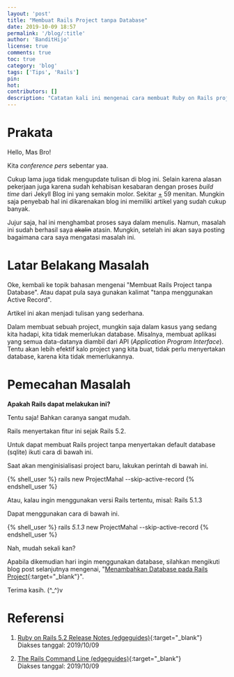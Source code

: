 ```yaml
---
layout: 'post'
title: "Membuat Rails Project tanpa Database"
date: 2019-10-09 18:57
permalink: '/blog/:title'
author: 'BanditHijo'
license: true
comments: true
toc: true
category: 'blog'
tags: ['Tips', 'Rails']
pin:
hot:
contributors: []
description: "Catatan kali ini mengenai cara membuat Ruby on Rails project tanpa menggunakan database."
---
```


<!-- BANNER OF THE POST -->
<!-- <img class="post&#45;body&#45;img" src="{{ site.lazyload.logo_blank_banner }}" data&#45;echo="#" alt="banner"> -->

# Prakata

Hello, Mas Bro!

Kita *conference pers* sebentar yaa.

Cukup lama juga tidak mengupdate tulisan di blog ini. Selain karena alasan pekerjaan juga karena sudah kehabisan kesabaran dengan proses *build time* dari Jekyll Blog ini yang semakin molor. Sekitar <u>+</u> 59 menitan. Mungkin saja penyebab hal ini dikarenakan blog ini memiliki artikel yang sudah cukup banyak.

Jujur saja, hal ini menghambat proses saya dalam menulis. Namun, masalah ini sudah berhasil saya ~~akalin~~ atasin. Mungkin, setelah ini akan saya posting bagaimana cara saya mengatasi masalah ini.

# Latar Belakang Masalah

Oke, kembali ke topik bahasan mengenai "Membuat Rails Project tanpa Database". Atau dapat pula saya gunakan kalimat "tanpa menggunakan Active Record".

Artikel ini akan menjadi tulisan yang sederhana.

Dalam membuat sebuah project, mungkin saja dalam kasus yang sedang kita hadapi, kita tidak memerlukan database. Misalnya, membuat aplikasi yang semua data-datanya diambil dari API (*Application Program Interface*). Tentu akan lebih efektif kalo project yang kita buat, tidak perlu menyertakan database, karena kita tidak memerlukannya.

# Pemecahan Masalah

**Apakah Rails dapat melakukan ini?**

Tentu saja! Bahkan caranya sangat mudah.

Rails menyertakan fitur ini sejak Rails 5.2.

Untuk dapat membuat Rails project tanpa menyertakan default database (sqlite) ikuti cara di bawah ini.

Saat akan menginisialisasi project baru, lakukan perintah di bawah ini.

{% shell_user %}
rails new ProjectMahal --skip-active-record
{% endshell_user %}

Atau, kalau ingin menggunakan versi Rails tertentu, misal: Rails 5.1.3

Dapat menggunakan cara di bawah ini.

{% shell_user %}
rails _5.1.3_ new ProjectMahal --skip-active-record
{% endshell_user %}

Nah, mudah sekali kan?

Apabila dikemudian hari ingin menggunakan database, silahkan mengikuti blog post selanjutnya mengenai, "[Menambahkan Database pada Rails Project](/blog/menambahkan-database-pada-rails-project){:target="_blank"}".

Terima kasih. (^_^)v


# Referensi

1. [Ruby on Rails 5.2 Release Notes (edgeguides)](https://edgeguides.rubyonrails.org/5_2_release_notes.html){:target="_blank"}
<br>Diakses tanggal: 2019/10/09

2. [The Rails Command Line (edgeguides)](https://edgeguides.rubyonrails.org/command_line.html){:target="_blank"}
<br>Diakses tanggal: 2019/10/09
